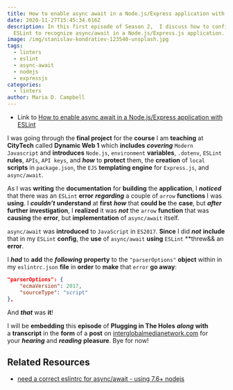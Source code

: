 ```yaml
---
title: How to enable async await in a Node.js/Express application with ESLint
date: 2020-11-27T15:45:34.616Z
description: In this first episode of Season 2,  I discuss how to configure
  ESLint to recognize async/await in a Node.js/Express.js application.
image: /img/stanislav-kondratiev-123540-unsplash.jpg
tags:
  - linters
  - eslint
  - async-await
  - nodejs
  - expressjs
categories:
  - linters
author: Maria D. Campbell
---
```

- Link to [How to enable async await in a Node.js/Express application with ESLint](https://anchor.fm/maria-campbell/episodes/How-to-enable-async-await-in-a-Node-jsExpress-application-with-ESLint-emfskf)

I was going through the **final project** for the **course** I am **teaching** at **CityTech** called **Dynamic Web 1** which **includes** ***covering*** `Modern Javascript` and **introduces** `Node.js`, `environment` **variables**, `.dotenv`, `ESLint` **rules**, `APIs`, `API keys`, and ***how*** to **protect** them, the **creation** of `local` **scripts** in `package.json`, the `EJS` **templating engine** for `Express.js`, and `async/await`.

As I was **writing** the **documentation** for **building** the **application**, I ***noticed*** that there was an `ESLint` **error** ***regarding*** a couple of `arrow` **functions** I was **using**. I ***couldn’t*** **understand** at **first** ***how*** that **could be** the **case**, but ***after*** **further investigation**, I **realized** it was ***not*** the `arrow` **function** that was **causing** the **error**, but **implementation** of `async/await` itself.

`async/await` was **introduced** to `JavaScript` in `ES2017`. **Since** I did ***not*** **include** that in my `ESLint` **config**, the **use** of `async/await` **using** `ESLint` **threw&& an **error**.

I ***had*** to **add** the ***following*** **property** to the `"parserOptions"` **object** within in my `eslintrc.json` **file** in **order** to **make** that `error` **go away**:

```json
"parserOptions": {
    "ecmaVersion": 2017,
    "sourceType": "script"
},
```

And ***that*** was **it**!

I will be **embedding** this **episode** of **Plugging in The Holes** ***along*** **with** a **transcript** in the **form** of a **post** on [interglobalmedianetwork.com](https://www.interglobalmedianetwork.com/) for your ***hearing*** and ***reading*** **pleasure**. Bye for now!

## Related Resources

- [need a correct eslintrc for async/await - using 7.6+ nodejs](https://stackoverflow.com/questions/44170348/need-a-correct-eslintrc-for-async-await-using-7-6-nodejs)
